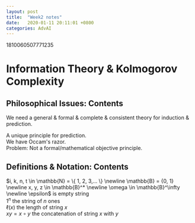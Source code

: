 ```yaml
---
layout: post
title:  "Week2 notes"
date:   2020-01-11 20:11:01 +0800
categories: AdvAI
---
```


1810060507771235

# Information Theory & Kolmogorov Complexity  

## Philosophical Issues: Contents  
We need a general & formal & complete & consistent theory for induction & prediction.  

A unique principle for prediction.  
We have Occam's razor.  
Problem: Not a formal/mathematical objective principle.  

## Definitions & Notation: Contents  
$i, k, n, t \in \mathbb{N} = \{ 1, 2, 3,... \} \newline
\mathbb{B} = {0, 1} \newline  
x, y, z \in \mathbb{B}^* \newline
\omega \in \mathbb{B}^\infty \newline
\epsilon$ is empty string  
$1^n$ the string of $n$ ones  
$\ell (x)$ the length of string $x$  
$xy = x \circ y$ the concatenation of string $x$ with $y$